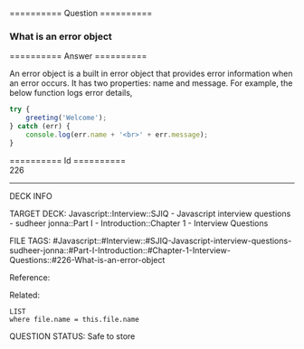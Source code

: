 ========== Question ==========  

### What is an error object  

========== Answer ==========  

An error object is a built in error object that provides error information when an error occurs. It has two properties: name and message. For example, the below function logs error details,

```javascript
try {
    greeting('Welcome');
} catch (err) {
    console.log(err.name + '<br>' + err.message);
}
```

========== Id ==========  
226

---

DECK INFO

TARGET DECK: Javascript::Interview::SJIQ - Javascript interview questions - sudheer jonna::Part I - Introduction::Chapter 1 - Interview Questions

FILE TAGS: #Javascript::#Interview::#SJIQ-Javascript-interview-questions-sudheer-jonna::#Part-I-Introduction::#Chapter-1-Interview-Questions::#226-What-is-an-error-object

Reference:

Related:

```dataview
LIST
where file.name = this.file.name
```

QUESTION STATUS: Safe to store
